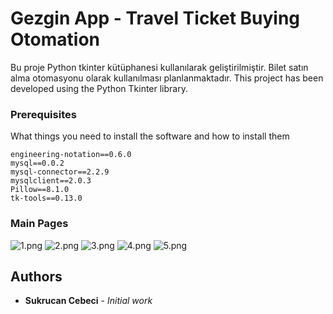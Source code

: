 # Gezgin App - Travel Ticket Buying Otomation

Bu proje Python tkinter kütüphanesi kullanılarak geliştirilmiştir. Bilet satın alma otomasyonu olarak kullanılması planlanmaktadır.
This project has been developed using the Python Tkinter library.


### Prerequisites

What things you need to install the software and how to install them

```
engineering-notation==0.6.0
mysql==0.0.2
mysql-connector==2.2.9
mysqlclient==2.0.3
Pillow==8.1.0
tk-tools==0.13.0
```

### Main Pages

![1.png](https://github.com/sukrucnCbc/traveller-app/blob/master/img/1.png?raw=true)
![2.png](https://github.com/sukrucnCbc/traveller-app/blob/master/img/2.png?raw=true)
![3.png](https://github.com/sukrucnCbc/traveller-app/blob/master/img/3.png?raw=true)
![4.png](https://github.com/sukrucnCbc/traveller-app/blob/master/img/4.png?raw=true)
![5.png](https://github.com/sukrucnCbc/traveller-app/blob/master/img/5.png?raw=true)


## Authors

* **Sukrucan Cebeci** - *Initial work*

